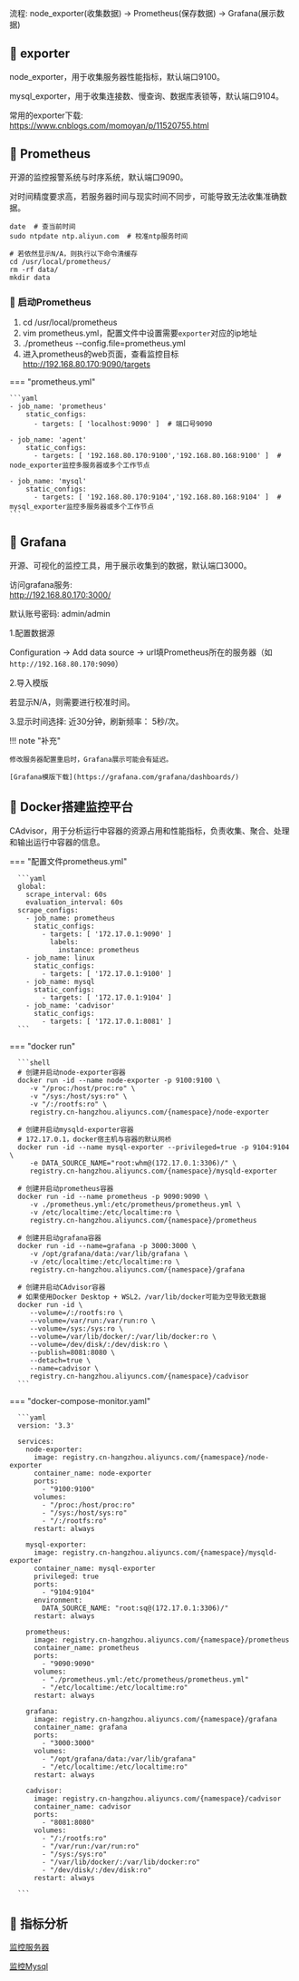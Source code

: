 流程: node_exporter(收集数据) -> Prometheus(保存数据) -> Grafana(展示数据)

## 📌 exporter

node_exporter，用于收集服务器性能指标，默认端口9100。

mysql_exporter，用于收集连接数、慢查询、数据库表锁等，默认端口9104。

常用的exporter下载:  
https://www.cnblogs.com/momoyan/p/11520755.html

## 📌 Prometheus

开源的监控报警系统与时序系统，默认端口9090。

对时间精度要求高，若服务器时间与现实时间不同步，可能导致无法收集准确数据。

```shell
date  # 查当前时间
sudo ntpdate ntp.aliyun.com  # 校准ntp服务时间

# 若依然显示N/A，则执行以下命令清缓存
cd /usr/local/prometheus/
rm -rf data/
mkdir data
```

### 🚁 启动Prometheus

1. cd /usr/local/prometheus
2. vim prometheus.yml，配置文件中设置需要`exporter`对应的ip地址
3. ./prometheus --config.file=prometheus.yml
4. 进入prometheus的web页面，查看监控目标  
   http://192.168.80.170:9090/targets

=== "prometheus.yml"

    ```yaml
    - job_name: 'prometheus'
        static_configs:
          - targets: [ 'localhost:9090' ]  # 端口号9090
    
    - job_name: 'agent'
        static_configs:
          - targets: [ '192.168.80.170:9100','192.168.80.168:9100' ]  # node_exporter监控多服务器或多个工作节点
    
    - job_name: 'mysql'
        static_configs:
          - targets: [ '192.168.80.170:9104','192.168.80.168:9104' ]  # mysql_exporter监控多服务器或多个工作节点
    ```

## 📌 Grafana

开源、可视化的监控工具，用于展示收集到的数据，默认端口3000。

访问grafana服务:  
http://192.168.80.170:3000/

默认账号密码: admin/admin

1.配置数据源

Configuration -> Add data source -> url填Prometheus所在的服务器（如`http://192.168.80.170:9090`）

2.导入模版

若显示N/A，则需要进行校准时间。

3.显示时间选择: 近30分钟，刷新频率： 5秒/次。

!!! note "补充"

    修改服务器配置重启时，Grafana展示可能会有延迟。

    [Grafana模版下载](https://grafana.com/grafana/dashboards/)

## 📌 Docker搭建监控平台

CAdvisor，用于分析运行中容器的资源占用和性能指标，负责收集、聚合、处理和输出运行中容器的信息。

=== "配置文件prometheus.yml"

      ```yaml
      global:
        scrape_interval: 60s
        evaluation_interval: 60s
      scrape_configs:
        - job_name: prometheus
          static_configs:
            - targets: [ '172.17.0.1:9090' ]
              labels:
                instance: prometheus
        - job_name: linux
          static_configs:
            - targets: [ '172.17.0.1:9100' ]
        - job_name: mysql
          static_configs:
            - targets: [ '172.17.0.1:9104' ]
        - job_name: 'cadvisor'
          static_configs:
            - targets: [ '172.17.0.1:8081' ]
      ```

=== "docker run"
      
      ```shell
      # 创建并启动node-exporter容器
      docker run -id --name node-exporter -p 9100:9100 \
         -v "/proc:/host/proc:ro" \
         -v "/sys:/host/sys:ro" \
         -v "/:/rootfs:ro" \
         registry.cn-hangzhou.aliyuncs.com/{namespace}/node-exporter
         
      # 创建并启动mysqld-exporter容器
      # 172.17.0.1，docker宿主机与容器的默认网桥
      docker run -id --name mysql-exporter --privileged=true -p 9104:9104 \
         -e DATA_SOURCE_NAME="root:whm@(172.17.0.1:3306)/" \
         registry.cn-hangzhou.aliyuncs.com/{namespace}/mysqld-exporter
         
      # 创建并启动prometheus容器
      docker run -id --name prometheus -p 9090:9090 \
         -v ./prometheus.yml:/etc/prometheus/prometheus.yml \
         -v /etc/localtime:/etc/localtime:ro \
         registry.cn-hangzhou.aliyuncs.com/{namespace}/prometheus
         
      # 创建并启动grafana容器
      docker run -id --name=grafana -p 3000:3000 \
         -v /opt/grafana/data:/var/lib/grafana \
         -v /etc/localtime:/etc/localtime:ro \
         registry.cn-hangzhou.aliyuncs.com/{namespace}/grafana
      
      # 创建并启动CAdvisor容器
      # 如果使用Docker Desktop + WSL2，/var/lib/docker可能为空导致无数据
      docker run -id \
         --volume=/:/rootfs:ro \
         --volume=/var/run:/var/run:ro \
         --volume=/sys:/sys:ro \
         --volume=/var/lib/docker/:/var/lib/docker:ro \
         --volume=/dev/disk/:/dev/disk:ro \
         --publish=8081:8080 \
         --detach=true \
         --name=cadvisor \
         registry.cn-hangzhou.aliyuncs.com/{namespace}/cadvisor
      ```

=== "docker-compose-monitor.yaml"
      
      ```yaml
      version: '3.3'
      
      services:
        node-exporter:
          image: registry.cn-hangzhou.aliyuncs.com/{namespace}/node-exporter
          container_name: node-exporter
          ports:
            - "9100:9100"
          volumes:
            - "/proc:/host/proc:ro"
            - "/sys:/host/sys:ro"
            - "/:/rootfs:ro"
          restart: always
      
        mysql-exporter:
          image: registry.cn-hangzhou.aliyuncs.com/{namespace}/mysqld-exporter
          container_name: mysql-exporter
          privileged: true
          ports:
            - "9104:9104"
          environment:
            DATA_SOURCE_NAME: "root:sq@(172.17.0.1:3306)/"
          restart: always
      
        prometheus:
          image: registry.cn-hangzhou.aliyuncs.com/{namespace}/prometheus
          container_name: prometheus
          ports:
            - "9090:9090"
          volumes:
            - "./prometheus.yml:/etc/prometheus/prometheus.yml"
            - "/etc/localtime:/etc/localtime:ro"
          restart: always
      
        grafana:
          image: registry.cn-hangzhou.aliyuncs.com/{namespace}/grafana
          container_name: grafana
          ports:
            - "3000:3000"
          volumes:
            - "/opt/grafana/data:/var/lib/grafana"
            - "/etc/localtime:/etc/localtime:ro"
          restart: always
      
        cadvisor:
          image: registry.cn-hangzhou.aliyuncs.com/{namespace}/cadvisor
          container_name: cadvisor
          ports:
            - "8081:8080"
          volumes:
            - "/:/rootfs:ro"
            - "/var/run:/var/run:ro"
            - "/sys:/sys:ro"
            - "/var/lib/docker/:/var/lib/docker:ro"
            - "/dev/disk/:/dev/disk:ro"
          restart: always
      
      ```

## 📌 指标分析

[监控服务器](./server.md)

[监控Mysql](./platform.md)
